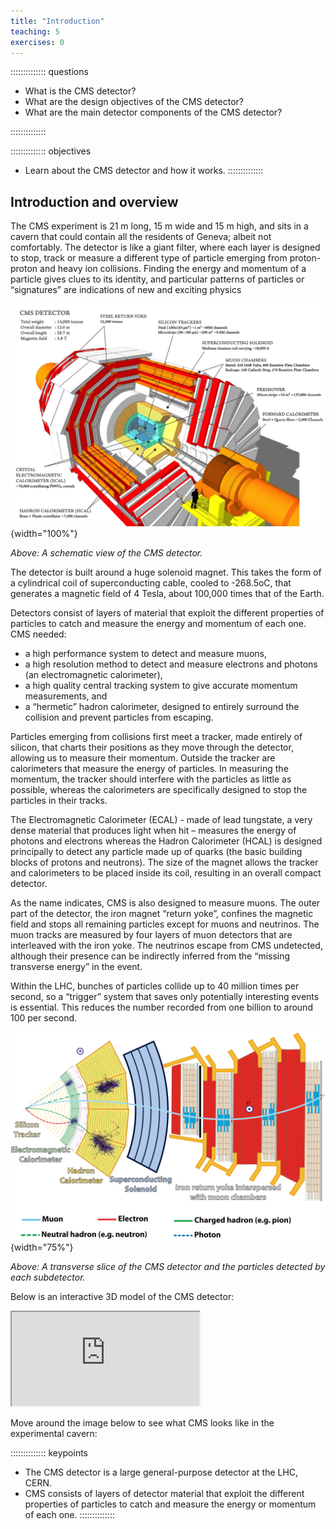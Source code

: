 ```yaml
---
title: "Introduction"
teaching: 5
exercises: 0
---
```


:::::::::::::: questions

- What is the CMS detector?
- What are the design objectives of the CMS detector?
- What are the main detector components of the CMS detector?

::::::::::::::

:::::::::::::: objectives
- Learn about the CMS detector and how it works.
::::::::::::::

## Introduction and overview

The CMS experiment is 21 m long, 15 m wide and 15 m high, and sits in a cavern that could contain all the residents of Geneva; albeit not comfortably.
The detector is like a giant filter, where each layer is designed to stop, track or measure a different type of particle emerging from proton-proton and heavy ion collisions. Finding the energy and momentum of a particle gives clues to its identity, and particular patterns of particles or “signatures” are indications of new and exciting physics

![](../fig/cms_160312_02.png){width="100%"}

*Above: A schematic view of the CMS detector.*

The detector is built around a huge solenoid magnet. This takes the form of a cylindrical coil of superconducting cable, cooled to -268.5oC, that generates a magnetic field of 4 Tesla, about 100,000 times that of the Earth.

Detectors consist of layers of material that exploit the different properties of particles to catch and measure the energy and momentum of each one. CMS needed:
* a high performance system to detect and measure muons,
* a high resolution method to detect and measure electrons and photons (an electromagnetic calorimeter),
* a high quality central tracking system to give accurate momentum measurements, and
* a “hermetic” hadron calorimeter, designed to entirely surround the collision and prevent particles from escaping.

Particles emerging from collisions first meet a tracker, made entirely of silicon, that charts their positions as they move through the detector, allowing us to measure their momentum. Outside the tracker are calorimeters that measure the energy of particles. In measuring the momentum, the tracker should interfere with the particles as little as possible, whereas the calorimeters are specifically designed to stop the particles in their tracks.

The Electromagnetic Calorimeter (ECAL) - made of lead tungstate, a very dense material that produces light when hit – measures the energy of photons and electrons whereas the Hadron Calorimeter (HCAL) is designed principally to detect any particle made up of quarks (the basic building blocks of protons and neutrons). The size of the magnet allows the tracker and calorimeters to be placed inside its coil, resulting in an overall compact detector.

As the name indicates, CMS is also designed to measure muons. The outer part of the detector, the iron magnet “return yoke”, confines the magnetic field and stops all remaining particles except for muons and neutrinos. The muon tracks are measured by four layers of muon detectors that are interleaved with the iron yoke. The neutrinos escape from CMS undetected, although their presence can be indirectly inferred from the “missing transverse energy” in the event.

Within the LHC, bunches of particles collide up to 40 million times per second, so a “trigger” system that saves only potentially interesting events is essential. This reduces the number recorded from one billion to around 100 per second.

![](../fig/CMSslice_whiteBackground.png){width="75%"}

*Above: A transverse slice of the CMS detector and the particles detected by each subdetector.*

Below is an interactive 3D model of the CMS detector:

<div class="embed-responsive embed-responsive-16by9">
 <iframe class="embed-responsive-item" src="https://cms3d.web.cern.ch/detector-embedded/" allowfullscreen>
 </iframe>	
</div>
  
Move around the image below to see what CMS looks like in the experimental cavern:

<div id="aframe">
 <a-scene embedded>
  <a-sky src="../fig/0pOgmYSEETO5_equirectangular_16384.jpg" rotation="0 -120 0">
  </a-sky>
 </a-scene>
</div>

:::::::::::::: keypoints
- The CMS detector is a large general-purpose detector at the LHC, CERN.
- CMS consists of layers of detector material that exploit the different properties of particles to catch and measure the energy or momentum of each one.
::::::::::::::
